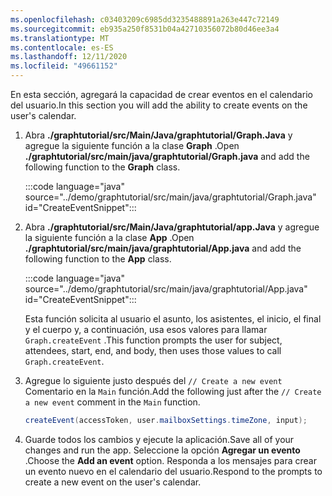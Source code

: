 ```yaml
---
ms.openlocfilehash: c03403209c6985dd3235488891a263e447c72149
ms.sourcegitcommit: eb935a250f8531b04a42710356072b80d46ee3a4
ms.translationtype: MT
ms.contentlocale: es-ES
ms.lasthandoff: 12/11/2020
ms.locfileid: "49661152"
---
```

<!-- markdownlint-disable MD002 MD041 -->

<span data-ttu-id="d479e-101">En esta sección, agregará la capacidad de crear eventos en el calendario del usuario.</span><span class="sxs-lookup"><span data-stu-id="d479e-101">In this section you will add the ability to create events on the user's calendar.</span></span>

1. <span data-ttu-id="d479e-102">Abra **./graphtutorial/src/Main/Java/graphtutorial/Graph.Java** y agregue la siguiente función a la clase **Graph** .</span><span class="sxs-lookup"><span data-stu-id="d479e-102">Open **./graphtutorial/src/main/java/graphtutorial/Graph.java** and add the following function to the **Graph** class.</span></span>

    :::code language="java" source="../demo/graphtutorial/src/main/java/graphtutorial/Graph.java" id="CreateEventSnippet":::

1. <span data-ttu-id="d479e-103">Abra **./graphtutorial/src/Main/Java/graphtutorial/app.Java** y agregue la siguiente función a la clase **App** .</span><span class="sxs-lookup"><span data-stu-id="d479e-103">Open **./graphtutorial/src/main/java/graphtutorial/App.java** and add the following function to the **App** class.</span></span>

    :::code language="java" source="../demo/graphtutorial/src/main/java/graphtutorial/App.java" id="CreateEventSnippet":::

    <span data-ttu-id="d479e-104">Esta función solicita al usuario el asunto, los asistentes, el inicio, el final y el cuerpo y, a continuación, usa esos valores para llamar `Graph.createEvent` .</span><span class="sxs-lookup"><span data-stu-id="d479e-104">This function prompts the user for subject, attendees, start, end, and body, then uses those values to call `Graph.createEvent`.</span></span>

1. <span data-ttu-id="d479e-105">Agregue lo siguiente justo después del `// Create a new event` Comentario en la `Main` función.</span><span class="sxs-lookup"><span data-stu-id="d479e-105">Add the following just after the `// Create a new event` comment in the `Main` function.</span></span>

    ```java
    createEvent(accessToken, user.mailboxSettings.timeZone, input);
    ```

1. <span data-ttu-id="d479e-106">Guarde todos los cambios y ejecute la aplicación.</span><span class="sxs-lookup"><span data-stu-id="d479e-106">Save all of your changes and run the app.</span></span> <span data-ttu-id="d479e-107">Seleccione la opción **Agregar un evento** .</span><span class="sxs-lookup"><span data-stu-id="d479e-107">Choose the **Add an event** option.</span></span> <span data-ttu-id="d479e-108">Responda a los mensajes para crear un evento nuevo en el calendario del usuario.</span><span class="sxs-lookup"><span data-stu-id="d479e-108">Respond to the prompts to create a new event on the user's calendar.</span></span>
